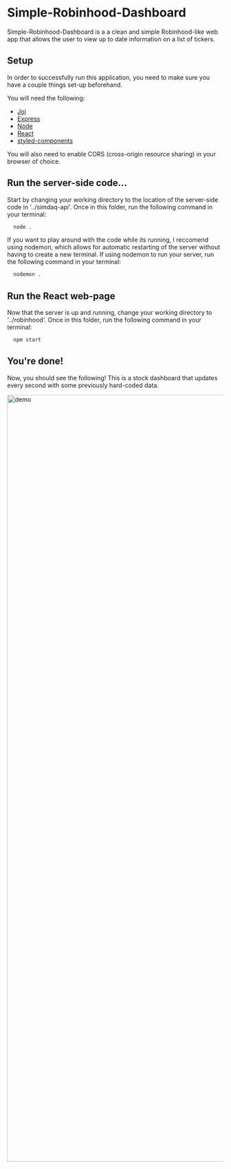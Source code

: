 # Simple-Robinhood-Dashboard

Simple-Robinhood-Dashboard is a a clean and simple Robinhood-like web app that allows the user to view up to date information on a list of tickers.

## Setup

In order to successfully run this application, you need to make sure you have a couple things set-up beforehand.

You will need the following:
- [Joi](https://www.npmjs.com/package/joi) 
- [Express](https://www.npmjs.com/package/express)
- [Node](https://nodejs.org/en/download/)
- [React](https://reactjs.org/docs/getting-started.html)
- [styled-components](https://www.npmjs.com/package/styled-components)

You will also need to enable CORS (cross-origin resource sharing) in your browser of choice.

## Run the server-side code...

Start by changing your working directory to the location of the server-side code in '../simdaq-api'. Once in this folder, run the following command in your terminal:

```bash
  node .
```

If you want to play around with the code while its running, I reccomend using nodemon, which allows for automatic restarting of the server without having to create a new terminal. If using nodemon to run your server, run the following command in your terminal:

```bash
  nodemon .
```
## Run the React web-page

Now that the server is up and running, change your working directory to '../robinhood'. Once in this folder, run the following command in your terminal:

```bash
  npm start
```

## You're done!

Now, you should see the following! This is a stock dashboard that updates every second with some previously hard-coded data.

<img width="1781" alt="demo" src="https://github.com/suhaaskanneganti/Stock_Dashboard/assets/107927115/2be4b72f-3361-4c48-9580-12632a4de49d">

